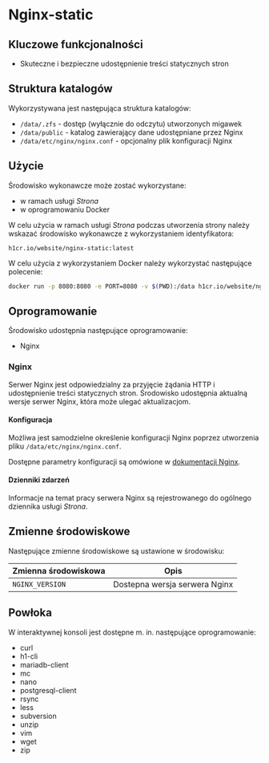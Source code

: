 # Nginx-static

## Kluczowe funkcjonalności

* Skuteczne i bezpieczne udostępnienie treści statycznych stron

## Struktura katalogów

Wykorzystywana jest następująca struktura katalogów:

* ```/data/.zfs``` - dostęp (wyłącznie do odczytu) utworzonych migawek
* ```/data/public``` - katalog zawierający dane udostępniane przez Nginx
* ```/data/etc/nginx/nginx.conf``` - opcjonalny plik konfiguracji Nginx

## Użycie

Środowisko wykonawcze może zostać wykorzystane:

* w ramach usługi *Strona*
* w oprogramowaniu Docker

W celu użycia w ramach usługi *Strona* podczas utworzenia strony należy wskazać środowisko wykonawcze z wykorzystaniem identyfikatora:

```h1cr.io/website/nginx-static:latest```

W celu użycia z wykorzystaniem Docker należy wykorzystać następujące polecenie:

```bash
docker run -p 8080:8080 -e PORT=8080 -v $(PWD):/data h1cr.io/website/nginx-static
```

## Oprogramowanie

Środowisko udostępnia następujące oprogramowanie:

- Nginx

### Nginx

Serwer Nginx jest odpowiedzialny za przyjęcie żądania HTTP i udostępnienie treści statycznych stron. Środowisko udostępnia aktualną wersje serwer Nginx, która może ulegać aktualizacjom.

#### Konfiguracja

Możliwa jest samodzielne określenie konfiguracji Nginx poprzez utworzenia pliku ```/data/etc/nginx/nginx.conf```.

Dostępne parametry konfiguracji są omówione w [dokumentacji Nginx](https://www.nginx.com/resources/wiki/).

#### Dzienniki zdarzeń

Informacje na temat pracy serwera Nginx są rejestrowanego do ogólnego dziennika usługi *Strona*.

## Zmienne środowiskowe

Następujące zmienne środowiskowe są ustawione w środowisku:

| Zmienna środowiskowa  | Opis
| --------------------- | -------
| ```NGINX_VERSION```   | Dostepna wersja serwera Nginx  |

## Powłoka

W interaktywnej konsoli jest dostępne m. in. następujące oprogramowanie:

* curl
* h1-cli
* mariadb-client
* mc
* nano
* postgresql-client
* rsync
* less
* subversion
* unzip
* vim
* wget
* zip

